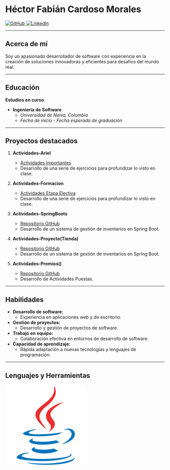 # Héctor Fabián Cardoso Morales

[![GitHub](https://img.shields.io/badge/GitHub-Profile-%23181717?style=for-the-badge&logo=github&logoWidth=20)](https://github.com/FabianCM2421)
[![LinkedIn](https://img.shields.io/badge/LinkedIn-Profile-%230A66C2?style=for-the-badge&logo=linkedin&logoWidth=20)](ENLACE_DE_TU_PERFIL_LINKEDIN)

---

## Acerca de mí

Soy un apasionado desarrollador de software con experiencia en la creación de soluciones innovadoras y eficientes para desafíos del mundo real.

---

## Educación

**Estudios en curso**
- **Ingeniería de Software**
  - *Universidad de Neiva, Colombia*
  - *Fecha de inicio - Fecha esperada de graduación*

---

## Proyectos destacados

1. **Actividades-Ariel**
   - [Actividades Importantes](https://github.com/FabianCM2421/Actividades-Jesus-Ariel.git)
   - Desarrollo de una serie de ejercicios para profundizar lo visto en clase.

2. **Actividades-Formacion**
   - [Actividades Etapa Electiva](https://github.com/FabianCM2421/Trabajos-Etapa-Eletiva.git)
   - Desarrollo de una serie de ejercicios para profundizar lo visto en clase.

3. **Actividades-SpringBoots**
   - [Repositorio GitHub](https://github.com/FabianCM2421/SpringBoots.git)
   - Desarrollo de un sistema de gestión de inventarios en Spring Boot.

4. **Actividades-Proyecto(Tienda)**
   - [Repositorio GitHub](https://github.com/FabianCM2421/monolito-master.git)
   - Desarrollo de un sistema de gestión de inventarios en Spring Boot.

5. **Actividades-Premios()**
   - [Repositorio GitHub](https://github.com/FabianCM2421/Premios.git)
   - Desarrollo de Actividades Puestas.

---

## Habilidades

- **Desarrollo de software:**
  - Experiencia en aplicaciones web y de escritorio.
- **Gestión de proyectos:**
  - Desarrollo y gestión de proyectos de software.
- **Trabajo en equipo:**
  - Colaboración efectiva en entornos de desarrollo de software.
- **Capacidad de aprendizaje:**
  - Rápida adaptación a nuevas tecnologías y lenguajes de programación.

---

## Lenguajes y Herramientas

[![Java](https://raw.githubusercontent.com/devicons/devicon/master/icons/java/java-original.svg)](https://www.java.com/)
